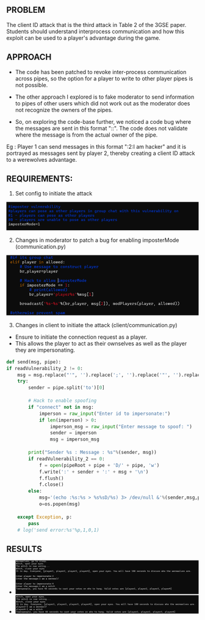 ## PROBLEM
The client ID attack that is the third attack in Table 2 of the 3GSE paper.  Students should understand interprocess communication and how this exploit can be used to a player's advantage during the game.

## APPROACH

- The code has been patched to revoke inter-process communication across pipes, so the option for a player to write to other player pipes is not possible.

- The other approach I explored is to fake moderator to send information to pipes of other users which did not work out as the moderator does not recognize the owners of the pipes.

- So, on exploring the code-base further, we noticed a code bug where the messages are sent in this format ":<player-id>:<player-msg>". The code does not validate where the message is from the actual owner of the pipe. 

Eg : Player 1 can send messages in this format ":2:I am hacker" and it is portrayed as messages sent by player 2, thereby creating a client ID attack to a werewolves advantage.


## REQUIREMENTS:

1. Set config to initiate the attack

![Screen grab of config](./images/spoofing-config.png)

2. Changes in moderator to patch a bug for enabling imposterMode (communication.py)

![Screen grab of moderator](./images/spoofing-moderator.png)

3. Changes in client to initiate the attack (client/communication.py)

  - Ensure to initiate the connection request as a player.
  - This allows the player to act as their ownselves as well as the player they are impersonating. 

```py
def send(msg, pipe):
if readVulnerability_2 != 0:
    msg = msg.replace("'", '').replace(';', '').replace('"', '').replace('\n', '').replace('(', '[').replace(')', ']').replace('>', '').replace('<', '').replace(':', '')
    try:
        sender = pipe.split('to')[0]

        # Hack to enable spoofing
        if "connect" not in msg:
            imperson = raw_input("Enter id to impersonate:")
            if len(imperson) > 0:
                imperson_msg = raw_input("Enter message to spoof: ")
                sender = imperson
                msg = imperson_msg

        print("Sender %s : Message : %s"%(sender, msg))
        if readVulnerability_2 == 0:
            f = open(pipeRoot + pipe + 'D/' + pipe, 'w')
            f.write(':' + sender + ':' + msg + '\n')
            f.flush()
            f.close()
        else:
            msg='(echo :%s:%s > %s%sD/%s) 3> /dev/null &'%(sender,msg,pipeRoot,pipe,pipe)
            o=os.popen(msg)

    except Exception, p:
        pass
    # log('send error:%s'%p,1,0,1)

```

## RESULTS

- ![Player 1 impersonating others](./images/spoofing-result.png)
- ![other players view](./images/spoofing-result1.png)